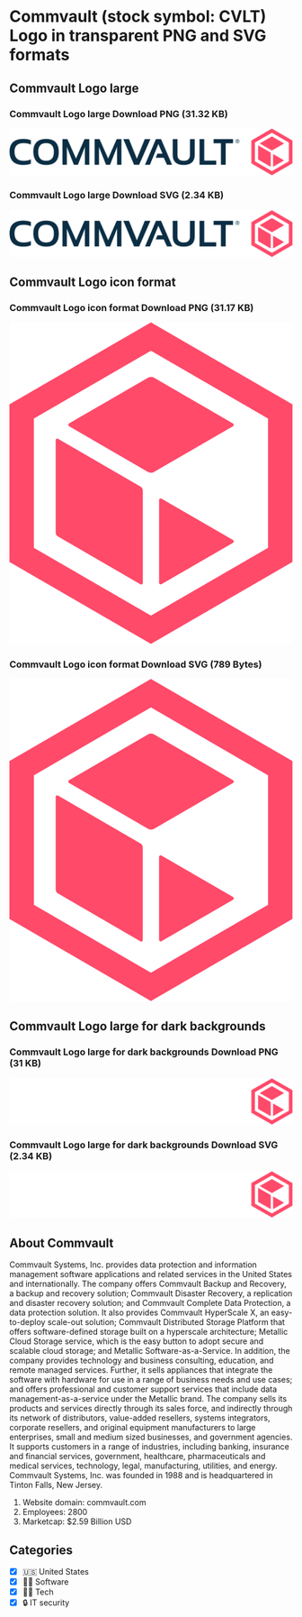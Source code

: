# Commvault (stock symbol: CVLT) Logo in transparent PNG and SVG formats

## Commvault Logo large

### Commvault Logo large Download PNG (31.32 KB)

![Commvault Logo large Download PNG (31.32 KB)](/img/orig/CVLT_BIG-61e13d09.png)

### Commvault Logo large Download SVG (2.34 KB)

![Commvault Logo large Download SVG (2.34 KB)](/img/orig/CVLT_BIG-78fee42d.svg)

## Commvault Logo icon format

### Commvault Logo icon format Download PNG (31.17 KB)

![Commvault Logo icon format Download PNG (31.17 KB)](/img/orig/CVLT-59595033.png)

### Commvault Logo icon format Download SVG (789 Bytes)

![Commvault Logo icon format Download SVG (789 Bytes)](/img/orig/CVLT-5a6c217e.svg)

## Commvault Logo large for dark backgrounds

### Commvault Logo large for dark backgrounds Download PNG (31 KB)

![Commvault Logo large for dark backgrounds Download PNG (31 KB)](/img/orig/CVLT_BIG.D-37f34c0c.png)

### Commvault Logo large for dark backgrounds Download SVG (2.34 KB)

![Commvault Logo large for dark backgrounds Download SVG (2.34 KB)](/img/orig/CVLT_BIG.D-962fd18c.svg)

## About Commvault

Commvault Systems, Inc. provides data protection and information management software applications and related services in the United States and internationally. The company offers Commvault Backup and Recovery, a backup and recovery solution; Commvault Disaster Recovery, a replication and disaster recovery solution; and Commvault Complete Data Protection, a data protection solution. It also provides Commvault HyperScale X, an easy-to-deploy scale-out solution; Commvault Distributed Storage Platform that offers software-defined storage built on a hyperscale architecture; Metallic Cloud Storage service, which is the easy button to adopt secure and scalable cloud storage; and Metallic Software-as-a-Service. In addition, the company provides technology and business consulting, education, and remote managed services. Further, it sells appliances that integrate the software with hardware for use in a range of business needs and use cases; and offers professional and customer support services that include data management-as-a-service under the Metallic brand. The company sells its products and services directly through its sales force, and indirectly through its network of distributors, value-added resellers, systems integrators, corporate resellers, and original equipment manufacturers to large enterprises, small and medium sized businesses, and government agencies. It supports customers in a range of industries, including banking, insurance and financial services, government, healthcare, pharmaceuticals and medical services, technology, legal, manufacturing, utilities, and energy. Commvault Systems, Inc. was founded in 1988 and is headquartered in Tinton Falls, New Jersey.

1. Website domain: commvault.com
2. Employees: 2800
3. Marketcap: $2.59 Billion USD


## Categories
- [x] 🇺🇸 United States
- [x] 👨‍💻 Software
- [x] 👩‍💻 Tech
- [x] 🔒 IT security
